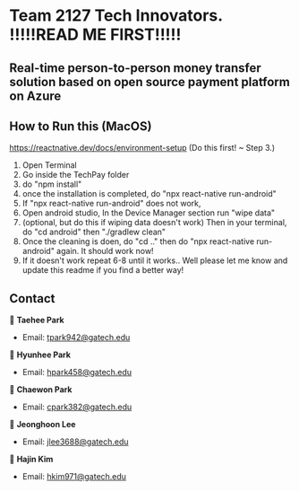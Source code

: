 # Team 2127 Tech Innovators. !!!!!READ ME FIRST!!!!!
## Real-time person-to-person money transfer solution based on open source payment platform on Azure

## How to Run this (MacOS)
https://reactnative.dev/docs/environment-setup (Do this first! ~ Step 3.)
  1) Open Terminal
  2) Go inside the TechPay folder
  3) do "npm install"
  4) once the installation is completed, do "npx react-native run-android"
  5) If "npx react-native run-android" does not work,
  6) Open android studio, In the Device Manager section run "wipe data"
  7) (optional, but do this if wiping data doesn't work) Then in your terminal, do "cd android" then "./gradlew clean"
  8) Once the cleaning is doen, do "cd .." then do "npx react-native run-android" again. It should work now!
  9) If it doesn't work repeat 6-8 until it works.. Well please let me know and update this readme if you find a better way!



## Contact
👤 **Taehee Park**
* Email: tpark942@gatech.edu

👤 **Hyunhee Park**
* Email: hpark458@gatech.edu

👤 **Chaewon Park**
* Email: cpark382@gatech.edu

👤 **Jeonghoon Lee**
* Email: jlee3688@gatech.edu

👤 **Hajin Kim**
* Email: hkim971@gatech.edu
